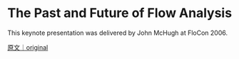 
# The Past and Future of Flow Analysis

This keynote presentation was delivered by John McHugh at FloCon 2006.

[原文｜original](https://insights.sei.cmu.edu/library/the-past-and-future-of-flow-analysis/)
        